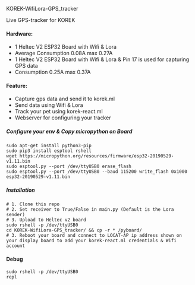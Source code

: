 KOREK-WifiLora-GPS_tracker

Live GPS-tracker for KOREK

#### Hardware:

- 1 Heltec V2 ESP32 Board with Wifi & Lora
- Average Consumption 0.08A max 0.27A
- 1 Heltec V2 ESP32 Board with Wifi & Lora & Pin 17 is used for capturing GPS data
- Consumption 0.25A max 0.37A

#### Feature:

  - Capture gps data and send it to korek.ml
  - Send data using Wifi & Lora
  - Track your pet using korek-react.ml
  - Webserver for configuring your tracker

##### Configure your env & Copy micropython on Board
```
sudo apt-get install python3-pip
sudo pip3 install esptool rshell
wget https://micropython.org/resources/firmware/esp32-20190529-v1.11.bin
sudo esptool.py --port /dev/ttyUSB0 erase_flash
sudo esptool.py --port /dev/ttyUSB0 --baud 115200 write_flash 0x1000 esp32-20190529-v1.11.bin
```

##### Installation
```
# 1. Clone this repo
# 2. Set receiver to True/False in main.py (Default is the Lora sender)
# 3. Upload to Heltec v2 board
sudo rshell -p /dev/ttyUSB0
cd KOREK-WifiLora-GPS_tracker/ && cp -r * /pyboard/
# 3. Reboot your board and connect to LOCAT-AP ip address shown on your display board to add your korek-react.ml credentials & Wifi account
```

#### Debug
```
sudo rshell -p /dev/ttyUSB0
repl
```

